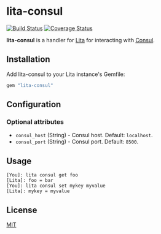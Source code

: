 # lita-consul

[![Build Status](https://travis-ci.org/dpires/lita-consul.png?branch=master)](https://travis-ci.org/dpires/lita-consul)
[![Coverage Status](https://coveralls.io/repos/dpires/lita-consul/badge.svg?branch=master&service=github)](https://coveralls.io/github/dpires/lita-consul?branch=master)

**lita-consul** is a handler for [Lita](https://github.com/litaio/lita) for interacting with [Consul](https://github.com/hashicorp/consul).

## Installation

Add lita-consul to your Lita instance's Gemfile:

``` ruby
gem "lita-consul"
```

## Configuration

### Optional attributes

* `consul_host` (String) - Consul host. Default: `localhost`.
* `consul_port` (String) - Consul port. Default: `8500`.


## Usage

```
[You]: lita consul get foo 
[Lita]: foo = bar 
[You]: lita consul set mykey myvalue
[Lita]: mykey = myvalue
```

## License

[MIT](http://opensource.org/licenses/MIT)
